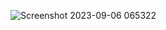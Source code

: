 ![Screenshot 2023-09-06 065322](https://github.com/mosymic/GSAPD/assets/91667072/2e965bdb-532e-4e19-99c8-7c7de26d6919)
